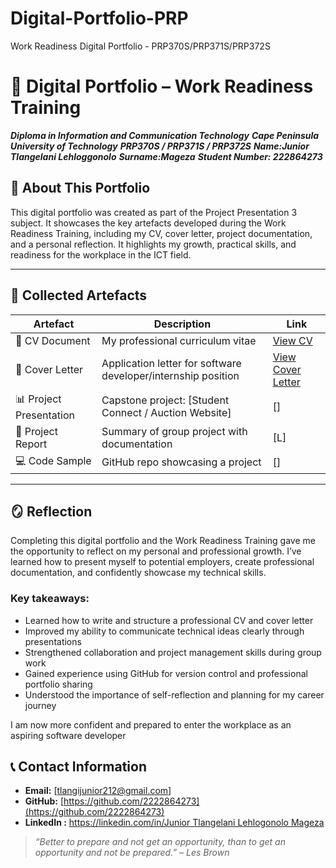 # Digital-Portfolio-PRP
Work Readiness Digital Portfolio - PRP370S/PRP371S/PRP372S




# 💼 Digital Portfolio – Work Readiness Training 
***Diploma in Information and Communication Technology***
***Cape Peninsula University of Technology***
***PRP370S / PRP371S / PRP372S***
***Name:Junior Tlangelani Lehloggonolo***
***Surname:Mageza***
***Student Number: 222864273*** 




## 📌 About This Portfolio

This digital portfolio was created as part of the Project Presentation 3 subject. 
It showcases the key artefacts developed during the Work Readiness Training, including
my CV, cover letter, project documentation, and a personal reflection. It highlights my 
growth, practical skills, and readiness for the workplace in the ICT field.

---





## 📂 Collected Artefacts

| Artefact | Description | Link |
|---------|-------------|------|
| 📄 CV Document | My professional curriculum vitae | [View CV](https://github.com/**2222864273**/Digital-Portfolio-PRP/blob/main/**JuniorMageza_CV.pdf**) |
| 💌 Cover Letter | Application letter for software developer/internship position | [View Cover Letter](https://github.com/**2222864273**/Digital-Portfolio-PRP/blob/main/**JuniorMageza_CoverLetter.pdf**) |
| 📊 Project Presentation | Capstone project: [Student Connect / Auction Website] | [] |
| 📘 Project Report | Summary of group project with documentation | [L] |
| 💻 Code Sample | GitHub repo showcasing a project | [] |

---



## 🪞 Reflection

Completing this digital portfolio and the Work Readiness Training gave me the opportunity to reflect 
on my personal and professional growth. I’ve learned how to present myself to potential employers, 
create professional documentation, and confidently showcase my technical skills.





### Key takeaways:

- Learned how to write and structure a professional CV and cover letter
- Improved my ability to communicate technical ideas clearly through presentations
- Strengthened collaboration and project management skills during group work
- Gained experience using GitHub for version control and professional portfolio sharing
- Understood the importance of self-reflection and planning for my career journey

I am now more confident and prepared to enter the workplace as an aspiring software developer




## 📞 Contact Information
  
- **Email:** [tlangijunior212@gmail.com]  
- **GitHub:** [https://github.com/2222864273](https://github.com/2222864273)  
- **LinkedIn :** [https://linkedin.com/in/Junior Tlangelani Lehlogonolo Mageza](www.linkedin.com/in/junior-tlangelani-lehlogonolo-mageza-782160263)



> *“Better to prepare and not get an opportunity, than to get an opportunity and not be prepared.” – Les Brown*
